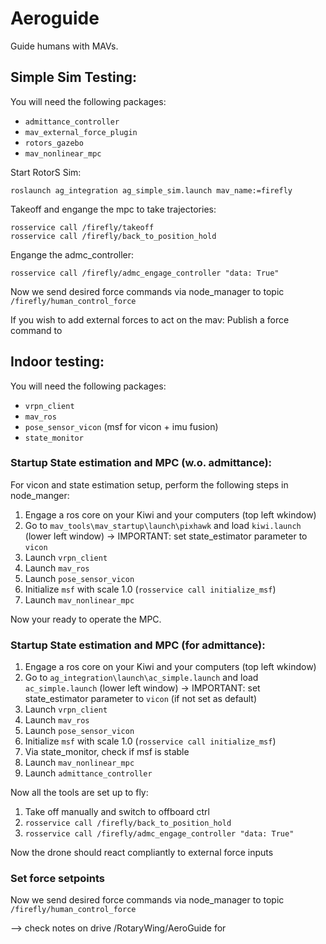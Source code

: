 # Aeroguide
Guide humans with MAVs.

## Simple Sim Testing:
You will need the following packages:
* `admittance_controller`
* `mav_external_force_plugin`
* `rotors_gazebo`
* `mav_nonlinear_mpc`


Start RotorS Sim:
```
roslaunch ag_integration ag_simple_sim.launch mav_name:=firefly
```

Takeoff and engange the mpc to take trajectories:
```
rosservice call /firefly/takeoff
rosservice call /firefly/back_to_position_hold
```
Engange the admc_controller:
```
rosservice call /firefly/admc_engage_controller "data: True"

```

Now we send desired force commands via node_manager to topic `/firefly/human_control_force`

If you wish to add external forces to act on the mav: Publish a force command to



## Indoor testing:
You will need the following packages:
* `vrpn_client`
* `mav_ros`
* `pose_sensor_vicon` (msf for vicon + imu fusion)
* `state_monitor`

### Startup State estimation and MPC (w.o. admittance):
For vicon and state estimation setup, perform the following steps in node_manger:
1. Engage a ros core on your Kiwi and your computers (top left wkindow)
2. Go to `mav_tools\mav_startup\launch\pixhawk` and load `kiwi.launch` (lower left window) -> IMPORTANT: set state_estimator parameter to `vicon`
3. Launch `vrpn_client`
4. Launch `mav_ros`
5. Launch `pose_sensor_vicon`
6. Initialize `msf` with scale 1.0 (`rosservice call initialize_msf`)
7. Launch `mav_nonlinear_mpc`

Now your ready to operate the MPC.

### Startup State estimation and MPC (for admittance):
1. Engage a ros core on your Kiwi and your computers (top left wkindow)
2. Go to `ag_integration\launch\ac_simple.launch` and load `ac_simple.launch` (lower left window) -> IMPORTANT: set state_estimator parameter to `vicon` (if not set as default)
3. Launch `vrpn_client`
4. Launch `mav_ros`
5. Launch `pose_sensor_vicon`
6. Initialize `msf` with scale 1.0 (`rosservice call initialize_msf`)
7. Via state_monitor, check if msf is stable
8. Launch `mav_nonlinear_mpc`
9. Launch `admittance_controller`

Now all the tools are set up to fly:
1. Take off manually and switch to offboard ctrl
2. `rosservice call /firefly/back_to_position_hold`
3. `rosservice call /firefly/admc_engage_controller "data: True"`

Now the drone should react compliantly to external force inputs

### Set force setpoints
Now we send desired force commands via node_manager to topic `/firefly/human_control_force`

--> check notes on drive /RotaryWing/AeroGuide for
